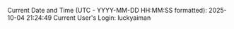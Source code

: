Current Date and Time (UTC - YYYY-MM-DD HH:MM:SS formatted): 2025-10-04 21:24:49
Current User's Login: luckyaiman
